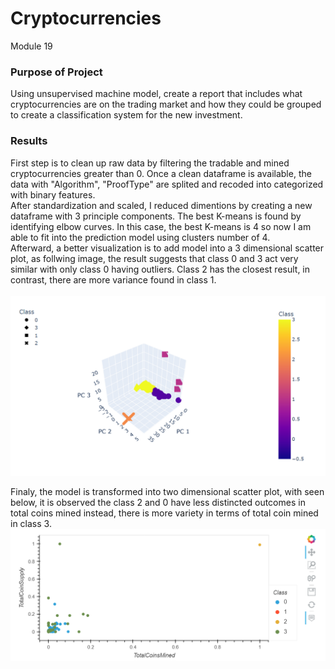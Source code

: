 # Cryptocurrencies
Module 19
### Purpose of Project
Using unsupervised machine model, create a report that includes what cryptocurrencies are on the trading market and how they could be grouped to create a classification system for the new investment.
### Results
First step is to clean up raw data by filtering the tradable and mined cryptocurrencies greater than 0. Once a clean dataframe is available, the data with "Algorithm", "ProofType" are splited and recoded into categorized with binary features. </br>
After standardization and scaled, I reduced dimentions by creating a new dataframe with 3 principle components. The best K-means is found by identifying elbow curves. In this case, the best K-means is 4 so now I am able to fit into the prediction model using clusters number of 4. </br>
Afterward, a better visualization is to add model into a 3 dimensional scatter plot, as follwing image, the result suggests that class 0 and 3 act very similar with only class 0 having outliers. Class 2 has the closest result, in contrast, there are more variance found in class 1. </br>  
![image](https://github.com/jilldvn/Cryptocurrencies/blob/430500bdf6ba4d8bd097cfe01512610381b3878a/image/model.png)

Finaly, the model is transformed into two dimensional scatter plot, with seen below, it is observed the class 2 and 0 have less distincted outcomes in total coins mined instead, there is more variety in terms of total coin mined in class 3. </br>
![image](https://github.com/jilldvn/Cryptocurrencies/blob/main/image/mined%20coins%20scatter%20plot.png)
